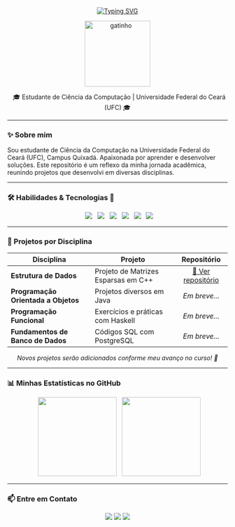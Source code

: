 <div align="center">
  <a href="https://git.io/typing-svg"><img src="https://readme-typing-svg.herokuapp.com?font=Fira+Code&size=30&pause=1000&color=9370DB&center=true&width=435&lines=Ol%C3%A1!+Sou+a+Jennifer+%E2%9C%A8" alt="Typing SVG" /></a>
</div>

<p align="center">
  <a href="https://github.com/jennifermaqs">
    <img src="https://raw.githubusercontent.com/jennifermaqs/jennifermaqs/main/cat.png" alt="gatinho" height="150px"/>
  </a>
</p>

<p align="center">
  🎓 Estudante de Ciência da Computação | Universidade Federal do Ceará (UFC) 🎓
</p>

---

### ✨ Sobre mim

Sou estudante de Ciência da Computação na Universidade Federal do Ceará (UFC), Campus Quixadá. Apaixonada por aprender e desenvolver soluções. Este repositório é um reflexo da minha jornada acadêmica, reunindo projetos que desenvolvi em diversas disciplinas.

---

### 🛠️ Habilidades & Tecnologias 🌟

<div align="center">
  <img src="https://img.shields.io/badge/C++-9370DB?style=for-the-badge&logo=cplusplus&logoColor=white" />
  <img src="https://img.shields.io/badge/Java-9370DB?style=for-the-badge&logo=java&logoColor=white" />
  <img src="https://img.shields.io/badge/Haskell-9370DB?style=for-the-badge&logo=haskell&logoColor=white" />
  <img src="https://img.shields.io/badge/PostgreSQL-9370DB?style=for-the-badge&logo=postgresql&logoColor=white" />
  <img src="https://img.shields.io/badge/Git-9370DB?style=for-the-badge&logo=git&logoColor=white" />
  <img src="https://img.shields.io/badge/GitHub-9370DB?style=for-the-badge&logo=github&logoColor=white" />
</div>

---

### 📂 Projetos por Disciplina

| Disciplina | Projeto | Repositório |
|---|---|:---:|
| **Estrutura de Dados** | Projeto de Matrizes Esparsas em C++ | [🔗 Ver repositório](https://github.com/jennifermaqs/Projeto-ED) |
| **Programação Orientada a Objetos** | Projetos diversos em Java | *Em breve...* |
| **Programação Funcional** | Exercícios e práticas com Haskell | *Em breve...* |
| **Fundamentos de Banco de Dados** | Códigos SQL com PostgreSQL | *Em breve...* |

<p align="center"><i>Novos projetos serão adicionados conforme meu avanço no curso! 🚀</i></p>

---

### 📊 Minhas Estatísticas no GitHub

<div align="center">
  <img height="180em" src="https://github-readme-stats.vercel.app/api?username=jennifermaqs&show_icons=true&theme=dracula&include_all_commits=true&count_private=true"/>
  <img height="180em" src="https://github-readme-stats.vercel.app/api/top-langs/?username=jennifermaqs&layout=compact&langs_count=7&theme=dracula"/>
</div>

---

### 📫 Entre em Contato

<p align="center">
<a href="https://instagram.com/jennifermqs" target="_blank"><img src="https://img.shields.io/badge/Instagram-9370DB?style=for-the-badge&logo=instagram&logoColor=white" target="_blank"></a>
<a href="mailto:jenniferufc0@gmail.com"><img src="https://img.shields.io/badge/Email-9370DB?style=for-the-badge&logo=gmail&logoColor=white" target="_blank"></a>
<a href="https://www.linkedin.com/in/jennifer-marques-97b32136b/" target="_blank"><img src="https://img.shields.io/badge/LinkedIn-9370DB?style=for-the-badge&logo=linkedin&logoColor=white" target="_blank"></a>
</p>
